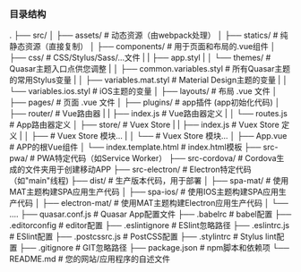 ### 目录结构
.
├── src/
│   ├── assets/              # 动态资源（由webpack处理）
│   ├── statics/             # 纯静态资源（直接复制）
│   ├── components/          # 用于页面和布局的.vue组件
│   ├── css/                 # CSS/Stylus/Sass/...文件
|   |   ├── app.styl
|   │   └── themes/          # Quasar主题入口点供您调整
|   │       ├── common.variables.styl # 所有Quasar主题的常用Stylus变量
|   │       ├── variables.mat.styl    # Material Design主题的变量
|   │       └── variables.ios.styl    # iOS主题的变量
│   ├── layouts/             # 布局 .vue 文件
│   ├── pages/               # 页面 .vue 文件
│   ├── plugins/             # app插件 (app初始化代码)
│   ├── router/              # Vue路由器
|   |   ├── index.js         # Vue路由器定义
|   │   └── routes.js        # App路由器定义
│   ├── store/               # Vuex Store
|   |   ├── index.js         # Vuex Store 定义
|   │   ├── <folder>         # Vuex Store 模块...
|   │   └── <folder>         # Vuex Store 模块...
│   ├── App.vue              # APP的根Vue组件
│   └── index.template.html  # index.html模板
├── src-pwa/                 # PWA特定代码（如Service Worker）
├── src-cordova/             # Cordova生成的文件夹用于创建移动APP
├── src-electron/            # Electron特定代码（如"main"线程)
├── dist/                    # 生产版本代码，用于部署
│   ├── spa-mat/             # 使用MAT主题构建SPA应用生产代码
│   ├── spa-ios/             # 使用IOS主题构建SPA应用生产代码
│   ├── electron-mat/        # 使用MAT主题构建Electron应用生产代码
│   └── ....
├── quasar.conf.js           # Quasar App配置文件
├── .babelrc                 # babel配置
├── .editorconfig            # editor配置
├── .eslintignore            # ESlint忽略路径
├── .eslintrc.js             # ESlint配置
├── .postcssrc.js            # PostCSS配置
├── .stylintrc               # Stylus lint配置
├── .gitignore               # GIT忽略路径
├── package.json             # npm脚本和依赖项
└── README.md                # 您的网站/应用程序的自述文件